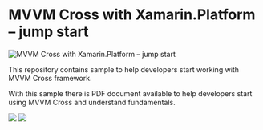 # MVVM Cross with Xamarin.Platform – jump start

![MVVM Cross with Xamarin.Platform – jump start](https://s14.postimg.org/3rzpzytg1/ic_mvvm_cross_xamarin3.png)

This repository contains sample to help developers start working with MVVM Cross framework.

With this sample there is PDF document available to help developers start using MVVM Cross and understand fundamentals.

![](https://thumbs.gfycat.com/SadAmusedHydatidtapeworm-size_restricted.gif) ![](https://thumbs.gfycat.com/AmbitiousDeadlyKiskadee-size_restricted.gif)
